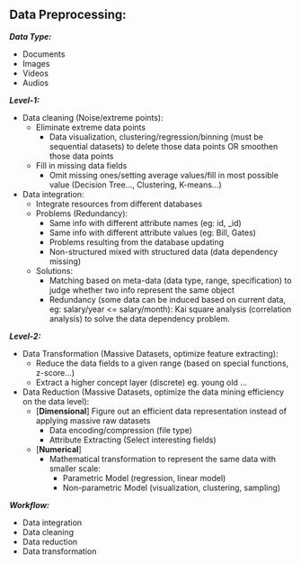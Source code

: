 ## Data Preprocessing:

***Data Type:*** 

* Documents
* Images
* Videos
* Audios

***Level-1:***

* Data cleaning (Noise/extreme points):
    + Eliminate extreme data points 
        - Data visualization, clustering/regression/binning (must be sequential datasets) to delete those data points OR smoothen those data points
    + Fill in missing data fields 
        - Omit missing ones/setting average values/fill in most possible value (Decision Tree..., Clustering, K-means...)
* Data integration:
    + Integrate resources from different databases
    + Problems (Redundancy):
        - Same info with different attribute names (eg: id, _id)
        - Same info with different attribute values (eg: Bill, Gates)
        - Problems resulting from the database updating
        - Non-structured mixed with structured data (data dependency missing)
    + Solutions:
        - Matching based on meta-data (data type, range, specification) to judge whether two info represent the same object
        - Redundancy (some data can be induced based on current data, eg: salary/year <= salary/month): Kai square analysis (correlation analysis) to solve the data dependency problem.

***Level-2:***

* Data Transformation (Massive Datasets, optimize feature extracting):
    + Reduce the data fields to a given range (based on special functions, z-score...)
    + Extract a higher concept layer (discrete) eg. young old ...
* Data Reduction (Massive Datasets, optimize the data mining efficiency on the data level):
    + [**Dimensional**] Figure out an efficient data representation instead of applying massive raw datasets
        - Data encoding/compression (file type)
        - Attribute Extracting (Select interesting fields)
    + [**Numerical**]
        - Mathematical transformation to represent the same data with smaller scale:
            + Parametric Model (regression, linear model)
            + Non-parametric Model (visualization, clustering, sampling)

***Workflow:***

* Data integration
* Data cleaning
* Data reduction
* Data transformation
            